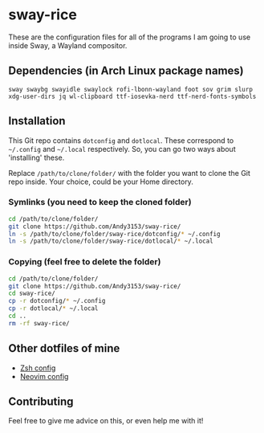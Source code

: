 <!-- vim: set fenc=utf-8 ts=2 sw=0 sts=0 sr et si tw=0 fdm=marker fmr={{{,}}}: -->
# sway-rice
These are the configuration files for all of the programs I am going to use inside Sway, a Wayland compositor.

## Dependencies (in Arch Linux package names)
`sway swaybg swayidle swaylock rofi-lbonn-wayland foot sov grim slurp xdg-user-dirs jq wl-clipboard ttf-iosevka-nerd ttf-nerd-fonts-symbols`

## Installation
This Git repo contains `dotconfig` and `dotlocal`. These correspond to `~/.config` and `~/.local` respectively. So, you can go two ways about 'installing' these.

Replace `/path/to/clone/folder/` with the folder you want to clone the Git repo inside. Your choice, could be your Home directory.

### Symlinks (you need to keep the cloned folder)
```bash
cd /path/to/clone/folder/
git clone https://github.com/Andy3153/sway-rice/
ln -s /path/to/clone/folder/sway-rice/dotconfig/* ~/.config
ln -s /path/to/clone/folder/sway-rice/dotlocal/* ~/.local
```

### Copying (feel free to delete the folder)
```bash
cd /path/to/clone/folder/
git clone https://github.com/Andy3153/sway-rice/
cd sway-rice/
cp -r dotconfig/* ~/.config
cp -r dotlocal/* ~/.local
cd ..
rm -rf sway-rice/
```

## Other dotfiles of mine
- [Zsh config](https://github.com/Andy3153/andy3153-zshrc)
- [Neovim config](https://github.com/Andy3153/andy3153-init.lua)

## Contributing
Feel free to give me advice on this, or even help me with it!
